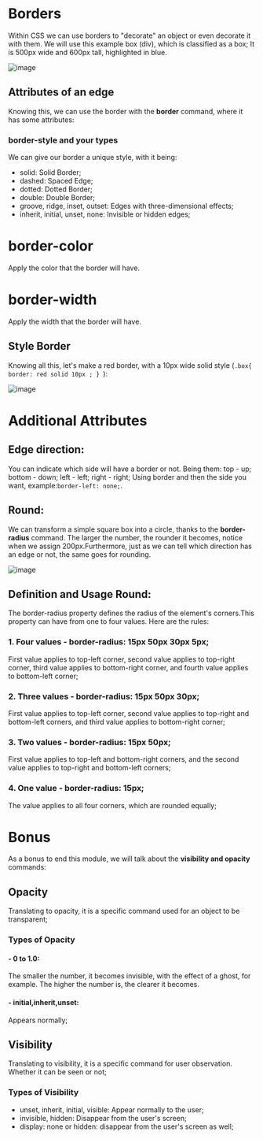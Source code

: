 # Borders 
Within CSS we can use borders to "decorate" an object or even decorate it with them. We will use this example box (div), which is classified as a box; It is 500px wide and 600px tall, highlighted in blue.

![image](https://github.com/Karlos-Eduardo-Mrqs/Construcao-Html-Css-Javascript/assets/172524894/690148e6-123c-437d-b4f4-056b9d5f8eed)

## Attributes of an edge
Knowing this, we can use the border with the **border** command, where it has some attributes:

### border-style and your types
We can give our border a unique style, with it being:
- solid: Solid Border;
- dashed: Spaced Edge;
- dotted: Dotted Border;
- double: Double Border;
- groove, ridge, inset, outset: Edges with three-dimensional effects;
- inherit, initial, unset, none: Invisible or hidden edges;

# border-color
Apply the color that the border will have.

# border-width
Apply the width that the border will have.

## Style Border
Knowing all this, let's make a red border, with a 10px wide solid style (``.box{ border: red solid 10px ; } ``):

![image](https://github.com/Karlos-Eduardo-Mrqs/Construcao-Html-Css-Javascript/assets/172524894/b15ad609-04a0-4ab1-a0be-0905a2326fe4)

# Additional Attributes 
## Edge direction:
You can indicate which side will have a border or not. Being them: top - up; bottom - down; left - left; right - right;
Using border and then the side you want, example:``border-left: none;``.

## Round:
We can transform a simple square box into a circle, thanks to the **border-radius** command. The larger the number, the rounder it becomes, notice when we assign 200px.Furthermore, just as we can tell which direction has an edge or not, the same goes for rounding.

![image](https://github.com/Karlos-Eduardo-Mrqs/Construcao-Html-Css-Javascript/assets/172524894/d67e71de-ef48-4952-937b-91d0cde81923)

## Definition and Usage Round:
The border-radius property defines the radius of the element's corners.This property can have from one to four values. Here are the rules:
### 1. Four values - border-radius: 15px 50px 30px 5px;
First value applies to top-left corner, second value applies to top-right corner, third value applies to bottom-right corner, and fourth value applies to bottom-left corner;
### 2. Three values - border-radius: 15px 50px 30px;
First value applies to top-left corner, second value applies to top-right and bottom-left corners, and third value applies to bottom-right corner;
### 3. Two values - border-radius: 15px 50px;
First value applies to top-left and bottom-right corners, and the second value applies to top-right and bottom-left corners;
### 4. One value - border-radius: 15px;
The value applies to all four corners, which are rounded equally;
# Bonus
As a bonus to end this module, we will talk about the **visibility and opacity** commands:
## Opacity
Translating to opacity, it is a specific command used for an object to be transparent;
### Types of Opacity
#### - 0 to 1.0: 
The smaller the number, it becomes invisible, with the effect of a ghost, for example. The higher the number is, the clearer it becomes.
#### - initial,inherit,unset: 
Appears normally;
## Visibility
Translating to visibility, it is a specific command for user observation. Whether it can be seen or not;
### Types of Visibility
- unset, inherit, initial, visible: 
Appear normally to the user;
- invisible, hidden:
Disappear from the user's screen;
- display: none or hidden:
disappear from the user's screen as well;
